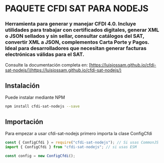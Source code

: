 # PAQUETE CFDI SAT PARA NODEJS

### Herramienta para generar y manejar CFDI 4.0. Incluye utilidades para trabajar con certificados digitales, generar XML o JSON sellados y sin sellar, consultar catálogos del SAT, convertir XML a JSON, complementos Carta Porte y Pagos. Ideal para desarrolladores que necesitan generar facturas electrónicas válidas para el SAT.

Consulte la documentación completa en: [https://luisjossam.github.io/cfdi-sat-nodejs/](https://luisjossam.github.io/cfdi-sat-nodejs/)

## **Instalación**

Puede instalar mediante NPM

```bash
npm install cfdi-sat-nodejs --save
```

## **Importación**

Para empezar a usar cfdi-sat-nodejs primero importa la clase ConfigCfdi

```javascript
const { ConfigCfdi } = require("cfdi-sat-nodejs"); // Si usas CommonJS
import { ConfigCfdi } from "cfdi-sat-nodejs"; // si usas ESM

const config = new ConfigCfdi();
```

